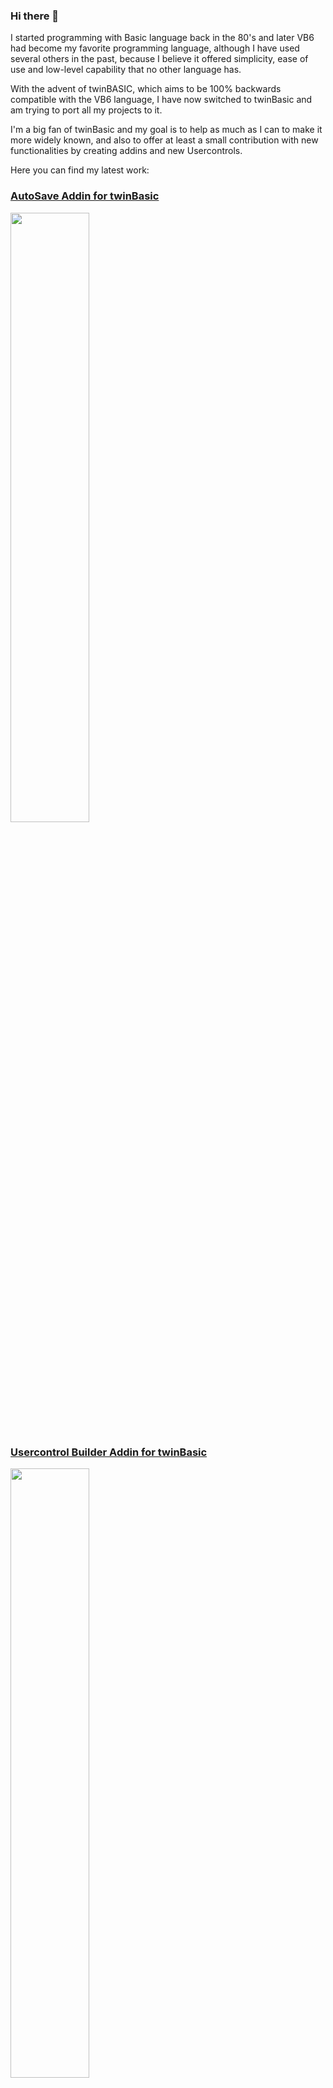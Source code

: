 ### Hi there 👋

I started programming with Basic language back in the 80's and later VB6 had become my favorite programming language, although I have used several others in the past, because I believe it offered simplicity, ease of use and low-level capability that no other language has.

With the advent of twinBASIC, which aims to be 100% backwards compatible with the VB6 language, I have now switched to twinBasic and am trying to port all my projects to it.

I'm a big fan of twinBasic and my goal is to help as much as I can to make it more widely known, and  also to offer at least a small contribution with new functionalities by creating addins and new Usercontrols.


Here you can find my latest work:

### [AutoSave Addin for twinBasic](https://github.com/sokinkeso/AutoSaveAddin)
<a href="https://github.com/sokinkeso/AutoSaveAddin"><img src="https://github.com/sokinkeso/AutoSaveAddin/assets/113173954/502991c5-bdf0-4c88-b18b-f8f8b6b63aef" width="50%"></a>

### [Usercontrol Builder Addin for twinBasic](https://github.com/sokinkeso/Usercontrol-Builder-for-TwinBASIC)
<a href="https://github.com/sokinkeso/Usercontrol-Builder-for-TwinBASIC"><img src="https://github.com/sokinkeso/Usercontrol-Builder-for-TwinBASIC/assets/113173954/6a8a05d0-359b-4679-8ba2-0e6567b2c31a" width="50%"></a>

### [MsgBox Builder Addin for twinBasic](https://github.com/sokinkeso/MsgBox-Builder-Addin-for-twinBasic)
<a href="https://github.com/sokinkeso/MsgBox-Builder-Addin-for-twinBasic"><img src="https://github.com/sokinkeso/MsgBox-Builder-Addin-for-twinBasic/assets/113173954/fce25964-9517-4e7e-a608-06bbd3c9362f" width="50%"></a>

### [String Converter Addin for twinBasic](https://github.com/sokinkeso/String-Converter-Addin-for-twinBasic)


<!--
**sokinkeso/sokinkeso** is a ✨ _special_ ✨ repository because its `README.md` (this file) appears on your GitHub profile.

Here are some ideas to get you started:

- 🔭 I’m currently working on ...
- 🌱 I’m currently learning ...
- 👯 I’m looking to collaborate on ...
- 🤔 I’m looking for help with ...
- 💬 Ask me about ...
- 📫 How to reach me: ...
- 😄 Pronouns: ...
- ⚡ Fun fact: ...
-->
